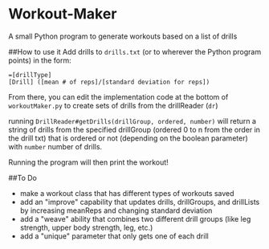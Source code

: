 # Workout-Maker
A small Python program to generate workouts based on a list of drills

##How to use it
Add drills to ```drills.txt``` (or to wherever the Python program points) in the form:

```
=[drillType]
[Drill] ([mean # of reps]/[standard deviation for reps])
```

From there, you can edit the implementation code at the bottom of ```workoutMaker.py``` to create sets of drills
from the drillReader (```dr```)


running ```DrillReader#getDrills(drillGroup, ordered, number)``` will return a string of drills from the
specified drillGroup (ordered 0 to n from the order in the drill txt) that is ordered or not (depending on the
boolean parameter) with ```number``` number of drills.

Running the program will then print the workout!

##To Do

* make a workout class that has different types of workouts saved
* add an "improve" capability that updates drills, drillGroups, and drillLists by increasing meanReps and changing standard deviation
* add a "weave" ability that combines two different drill groups (like leg strength, upper body strength, leg, etc.)
* add a "unique" parameter that only gets one of each drill
